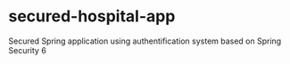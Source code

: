 # secured-hospital-app
Secured Spring application using authentification system based on Spring Security 6
